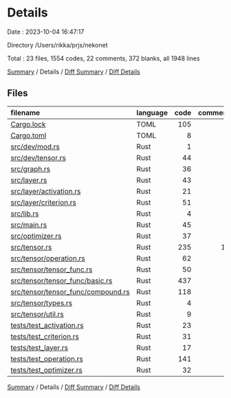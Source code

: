 # Details

Date : 2023-10-04 16:47:17

Directory /Users/rikka/prjs/nekonet

Total : 23 files,  1554 codes, 22 comments, 372 blanks, all 1948 lines

[Summary](results.md) / Details / [Diff Summary](diff.md) / [Diff Details](diff-details.md)

## Files
| filename | language | code | comment | blank | total |
| :--- | :--- | ---: | ---: | ---: | ---: |
| [Cargo.lock](/Cargo.lock) | TOML | 105 | 2 | 16 | 123 |
| [Cargo.toml](/Cargo.toml) | TOML | 8 | 1 | 3 | 12 |
| [src/dev/mod.rs](/src/dev/mod.rs) | Rust | 1 | 0 | 0 | 1 |
| [src/dev/tensor.rs](/src/dev/tensor.rs) | Rust | 44 | 0 | 8 | 52 |
| [src/graph.rs](/src/graph.rs) | Rust | 36 | 3 | 9 | 48 |
| [src/layer.rs](/src/layer.rs) | Rust | 43 | 0 | 10 | 53 |
| [src/layer/activation.rs](/src/layer/activation.rs) | Rust | 21 | 0 | 6 | 27 |
| [src/layer/criterion.rs](/src/layer/criterion.rs) | Rust | 51 | 0 | 9 | 60 |
| [src/lib.rs](/src/lib.rs) | Rust | 4 | 1 | 2 | 7 |
| [src/main.rs](/src/main.rs) | Rust | 45 | 0 | 18 | 63 |
| [src/optimizer.rs](/src/optimizer.rs) | Rust | 37 | 0 | 7 | 44 |
| [src/tensor.rs](/src/tensor.rs) | Rust | 235 | 15 | 58 | 308 |
| [src/tensor/operation.rs](/src/tensor/operation.rs) | Rust | 62 | 0 | 14 | 76 |
| [src/tensor/tensor_func.rs](/src/tensor/tensor_func.rs) | Rust | 50 | 0 | 12 | 62 |
| [src/tensor/tensor_func/basic.rs](/src/tensor/tensor_func/basic.rs) | Rust | 437 | 0 | 84 | 521 |
| [src/tensor/tensor_func/compound.rs](/src/tensor/tensor_func/compound.rs) | Rust | 118 | 0 | 23 | 141 |
| [src/tensor/types.rs](/src/tensor/types.rs) | Rust | 4 | 0 | 1 | 5 |
| [src/tensor/util.rs](/src/tensor/util.rs) | Rust | 9 | 0 | 2 | 11 |
| [tests/test_activation.rs](/tests/test_activation.rs) | Rust | 23 | 0 | 9 | 32 |
| [tests/test_criterion.rs](/tests/test_criterion.rs) | Rust | 31 | 0 | 14 | 45 |
| [tests/test_layer.rs](/tests/test_layer.rs) | Rust | 17 | 0 | 6 | 23 |
| [tests/test_operation.rs](/tests/test_operation.rs) | Rust | 141 | 0 | 48 | 189 |
| [tests/test_optimizer.rs](/tests/test_optimizer.rs) | Rust | 32 | 0 | 13 | 45 |

[Summary](results.md) / Details / [Diff Summary](diff.md) / [Diff Details](diff-details.md)